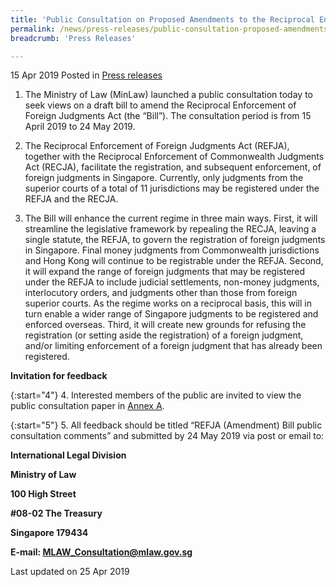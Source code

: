 ```yaml
---
title: 'Public Consultation on Proposed Amendments to the Reciprocal Enforcement of Foreign Judgments Act'
permalink: /news/press-releases/public-consultation-proposed-amendments-to-the-reciprocal-enforcement-foreign-judgments-act/
breadcrumb: 'Press Releases'

---
```



15 Apr 2019 Posted in [Press releases](/news/press-releases)

1. The Ministry of Law (MinLaw) launched a public consultation today to seek views on a draft bill to amend the Reciprocal Enforcement of Foreign Judgments Act (the “Bill”). The consultation period is from 15 April 2019 to 24 May 2019.

2. The Reciprocal Enforcement of Foreign Judgments Act (REFJA), together with the Reciprocal Enforcement of Commonwealth Judgments Act (RECJA), facilitate the registration, and subsequent enforcement, of foreign judgments in Singapore. Currently, only judgments from the superior courts of a total of 11 jurisdictions may be registered under the REFJA and the RECJA.  

3. The Bill will enhance the current regime in three main ways. First, it will streamline the legislative framework by repealing the RECJA, leaving a single statute, the REFJA, to govern the registration of foreign judgments in Singapore. Final money judgments from Commonwealth jurisdictions and Hong Kong will continue to be registrable under the REFJA. Second, it will expand the range of foreign judgments that may be registered under the REFJA to include judicial settlements, non-money judgments, interlocutory orders, and judgments other than those from foreign superior courts. As the regime works on a reciprocal basis, this will in turn enable a wider range of Singapore judgments to be registered and enforced overseas. Third, it will create new grounds for refusing the registration (or setting aside the registration) of a foreign judgment, and/or limiting enforcement of a foreign judgment that has already been registered.

**Invitation for feedback**

{:start="4"}
4. Interested members of the public are invited to view the public consultation paper in [Annex A](/news/public-consultations/public-consultation-on-proposed-amendments-reciprocal-enforcement-foreign-judgements-act).

{:start="5"}
5. All feedback should be titled “REFJA (Amendment) Bill public consultation comments” and submitted by 24 May 2019 via post or email to:

<p class="address-centered"><strong>International Legal Division</strong></p>  
<p class="address-centered"><strong>Ministry of Law</strong></p>  
<p class="address-centered"><strong>100 High Street</strong></p>  
<p class="address-centered"><strong>#08-02 The Treasury</strong></p>  
<p class="address-centered"><strong>Singapore 179434</strong></p>  
<p class="address-centered"><strong>E-mail: <a href="mailto:MLAW_Consultation@mlaw.gov.sg">MLAW_Consultation@mlaw.gov.sg</a></strong></p>

<p class="right-side-updated">Last updated on 25 Apr 2019</p>
